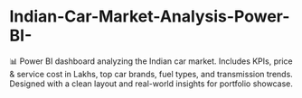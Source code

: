 # Indian-Car-Market-Analysis-Power-BI-
📊 Power BI dashboard analyzing the Indian car market. Includes KPIs, price &amp; service cost in Lakhs, top car brands, fuel types, and transmission trends. Designed with a clean layout and real-world insights for portfolio showcase.
